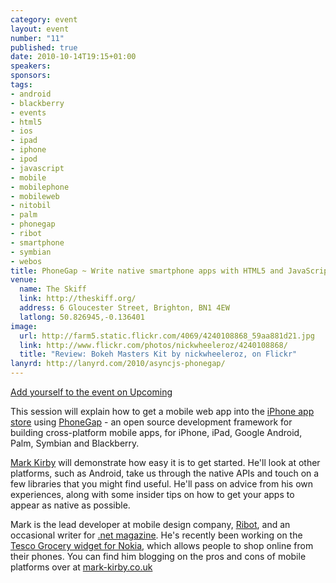 ```yaml
--- 
category: event
layout: event
number: "11"
published: true
date: 2010-10-14T19:15+01:00
speakers: 
sponsors: 
tags: 
- android
- blackberry
- events
- html5
- ios
- ipad
- iphone
- ipod
- javascript
- mobile
- mobilephone
- mobileweb
- nitobil
- palm
- phonegap
- ribot
- smartphone
- symbian
- webos
title: PhoneGap ~ Write native smartphone apps with HTML5 and JavaScript
venue: 
  name: The Skiff
  link: http://theskiff.org/
  address: 6 Gloucester Street, Brighton, BN1 4EW
  latlong: 50.826945,-0.136401
image:
  url: http://farm5.static.flickr.com/4069/4240108868_59aa881d21.jpg
  link: http://www.flickr.com/photos/nickwheeleroz/4240108868/
  title: "Review: Bokeh Masters Kit by nickwheeleroz, on Flickr"
lanyrd: http://lanyrd.com/2010/asyncjs-phonegap/
---
```

<a href="http://upcoming.yahoo.com/event/7094645">Add yourself to the event on Upcoming</a>

This session will explain how to get a mobile web app into the <a href="http://www.apple.com/iphone/apps-for-iphone/">iPhone app store</a> using <a href="http://www.phonegap.com">PhoneGap</a> - an open source development framework for building cross-platform mobile apps, for iPhone, iPad, Google Android, Palm, Symbian and Blackberry.

<a href="http://mark-kirby.co.uk">Mark Kirby</a> will demonstrate how easy it is to get started. He'll look at other platforms, such as Android, take us through the native APIs and touch on a few libraries that you might find useful. He'll pass on advice from his own experiences, along with some insider tips on how to get your apps to appear as native as possible.

Mark is the lead developer at mobile design company, <a href="http://ribot.co.uk">Ribot</a>, and an occasional writer for <a href="http://www.netmag.co.uk">.net magazine</a>. He's recently been working on the <a href="http://ribot.co.uk/2010/ribot-launch-tesco-iphone-grocery-app/">Tesco Grocery widget for Nokia</a>, which allows people to shop online from their phones. You can find him blogging on the pros and cons of mobile platforms over at <a href="http://mark-kirby.co.uk">mark-kirby.co.uk</a>
